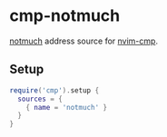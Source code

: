 # cmp-notmuch

[notmuch](https://notmuchmail.org/) address source for [nvim-cmp](https://github.com/hrsh7th/nvim-cmp).

## Setup

```lua
require('cmp').setup {
  sources = {
    { name = 'notmuch' }
  }
}
```
